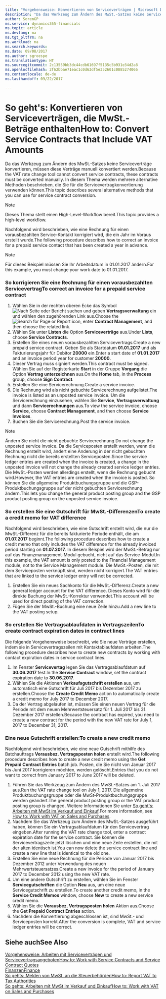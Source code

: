 ```yaml
---
title: "Vorgehensweise: Konvertieren von Serviceverträgen | Microsoft Docs"
description: "Da das Werkzeug zum Ändern des MwSt.-Satzes keine Serviceverträge konvertieren, müssen diese Verträge manuell konvertiert werden. In diesem Thema werden mehrere alternative Methoden beschrieben, die Sie für die Servicevertragkonvertierung verwenden können."
author: SorenGP
ms.service: dynamics365-financials
ms.topic: article
ms.devlang: na
ms.tgt_pltfrm: na
ms.workload: na
ms.search.keywords: 
ms.date: 09/08/2017
ms.author: sgroespe
ms.translationtype: HT
ms.sourcegitcommit: 2c13559bb3dc44cdb61697f5135c5b931e34d2a8
ms.openlocfilehash: 2f62bbae71eac1c0d63df5e352601c0885274066
ms.contentlocale: de-de
ms.lasthandoff: 09/22/2017

---
```

# <a name="how-to-convert-service-contracts-that-include-vat-amounts"></a><span data-ttu-id="301d7-104">So geht's: Konvertieren von Serviceverträgen, die MwSt.-Beträge enthalten</span><span class="sxs-lookup"><span data-stu-id="301d7-104">How to: Convert Service Contracts that Include VAT Amounts</span></span>
<span data-ttu-id="301d7-105">Da das Werkzeug zum Ändern des MwSt.-Satzes keine Serviceverträge konvertieren, müssen diese Verträge manuell konvertiert werden.</span><span class="sxs-lookup"><span data-stu-id="301d7-105">Because the VAT rate change tool cannot convert service contracts, these contracts must be converted manually.</span></span> <span data-ttu-id="301d7-106">In diesem Thema werden mehrere alternative Methoden beschrieben, die Sie für die Servicevertragkonvertierung verwenden können.</span><span class="sxs-lookup"><span data-stu-id="301d7-106">This topic describes several alternative methods that you can use for service contract conversion.</span></span>  

> [!NOTE]  
>  <span data-ttu-id="301d7-107">Dieses Thema stellt einen High-Level-Workflow bereit.</span><span class="sxs-lookup"><span data-stu-id="301d7-107">This topic provides a high-level workflow.</span></span>  

 <span data-ttu-id="301d7-108">Nachfolgend wird beschrieben, wie eine Rechnung für einen vorausbezahlten Service-Kontakt korrigiert wird, die ein Jahr im Voraus erstellt wurde.</span><span class="sxs-lookup"><span data-stu-id="301d7-108">The following procedure describes how to correct an invoice for a prepaid service contact that has been created a year in advance.</span></span>  

> [!NOTE]  
>  <span data-ttu-id="301d7-109">Für dieses Beispiel müssen Sie Ihr Arbeitsdatum in 01.01.2017 ändern.</span><span class="sxs-lookup"><span data-stu-id="301d7-109">For this example, you must change your work date to 01.01.2017.</span></span>  

### <a name="to-correct-an-invoice-for-a-prepaid-service-contract"></a><span data-ttu-id="301d7-110">So korrigieren Sie eine Rechnung für einen vorausbezahlten Servicevertrag</span><span class="sxs-lookup"><span data-stu-id="301d7-110">To correct an invoice for a prepaid service contract</span></span>  
1. <span data-ttu-id="301d7-111">Wählen Sie in der rechten oberen Ecke das Symbol ![Nach Seite oder Bericht suchen](media/ui-search/search_small.png "Nach Seite oder Bericht suchen") und geben **Vertragsverwaltung** ein und wählen den zugehörenden Link aus.</span><span class="sxs-lookup"><span data-stu-id="301d7-111">Choose the ![Search for Page or Report](media/ui-search/search_small.png "Search for Page or Report icon") icon, enter **Contract Management**, and then choose the related link.</span></span>  
2. <span data-ttu-id="301d7-112">Wählen Sie unter **Listen** die Option **Serviceverträge** aus.</span><span class="sxs-lookup"><span data-stu-id="301d7-112">Under **Lists**, choose **Service Contracts**.</span></span>  
3. <span data-ttu-id="301d7-113">Erstellen Sie eines neuen vorausbezahlten Servicevertrags.</span><span class="sxs-lookup"><span data-stu-id="301d7-113">Create a new prepaid service contract.</span></span> <span data-ttu-id="301d7-114">Geben Sie als Startdatum **01.01.2017** und als Fakturierungsjahr für Debitor **20000** ein.</span><span class="sxs-lookup"><span data-stu-id="301d7-114">Enter a start date of **01.01.2017** and an invoice period year for customer **20000**.</span></span>  
4. <span data-ttu-id="301d7-115">Dieser Vertrag muss signiert werden.</span><span class="sxs-lookup"><span data-stu-id="301d7-115">This contract must be signed.</span></span> <span data-ttu-id="301d7-116">Wählen Sie auf der Registerkarte **Start** in der Gruppe **Vorgang** die Option **Vertrag unterzeichnen** aus.</span><span class="sxs-lookup"><span data-stu-id="301d7-116">On the **Home** tab, in the **Process** group, choose **Sign Contract**.</span></span>  
5. <span data-ttu-id="301d7-117">Erstellen Sie eine Servicerechnung.</span><span class="sxs-lookup"><span data-stu-id="301d7-117">Create a service invoice.</span></span>
6. <span data-ttu-id="301d7-118">Die Rechnung wird als nicht gebuchte Servicerechnung aufgelistet.</span><span class="sxs-lookup"><span data-stu-id="301d7-118">The invoice is listed as an unposted service invoice.</span></span> <span data-ttu-id="301d7-119">Um die Servicerechnung einzusehen, wählen Sie **Service**, **Vertragsverwaltung** und dann **Servicerechnungen** aus.</span><span class="sxs-lookup"><span data-stu-id="301d7-119">To view the service invoice, choose **Service**, choose **Contract Management**, and then choose **Service Invoices**.</span></span>  
7. <span data-ttu-id="301d7-120">Buchen Sie die Servicerechnung.</span><span class="sxs-lookup"><span data-stu-id="301d7-120">Post the service invoice.</span></span>  

> [!NOTE]  
>  <span data-ttu-id="301d7-121">Ändern Sie nicht die nicht gebuchte Servicerechnung.</span><span class="sxs-lookup"><span data-stu-id="301d7-121">Do not change the unposted service invoice.</span></span> <span data-ttu-id="301d7-122">Da die Serviceposten erstellt werden, wenn die Rechnung erstellt wird, ändert eine Änderung in der nicht gebuchten Rechnung nicht die bereits erstellten Serviceposten.</span><span class="sxs-lookup"><span data-stu-id="301d7-122">Since the service ledger entries are created when the invoice is created, a change in the unposted invoice will not change the already created service ledger entries.</span></span> <span data-ttu-id="301d7-123">Die MwSt.-Posten werden allerdings erstellt, wenn die Rechnung gebucht wird.</span><span class="sxs-lookup"><span data-stu-id="301d7-123">However, the VAT entries are created when the invoice is posted.</span></span> <span data-ttu-id="301d7-124">So können Sie die allgemeine Produktbuchungsgruppe und die GSP-Produktbuchungsgruppe auf der nicht gebuchten Servicerechnung ändern.</span><span class="sxs-lookup"><span data-stu-id="301d7-124">This lets you change the general product posting group and the GSP product posting group on the unposted service invoice.</span></span>  

### <a name="to-create-a-credit-memo-for-vat-difference"></a><span data-ttu-id="301d7-125">So erstellen Sie eine Gutschrift für MwSt.-Differenzen</span><span class="sxs-lookup"><span data-stu-id="301d7-125">To create a credit memo for VAT difference</span></span>  
<span data-ttu-id="301d7-126">Nachfolgend wird beschrieben, wie eine Gutschrift erstellt wird, die nur die MwSt.-Differenz für die bereits fakturierte Periode enthält, die am **01.07.2017** beginnt.</span><span class="sxs-lookup"><span data-stu-id="301d7-126">The following procedure describes how to create a credit memo that only includes the VAT difference for the already invoiced period starting on **01.07.2017**.</span></span> <span data-ttu-id="301d7-127">In diesem Beispiel wird der MwSt.-Betrag nur auf das Finanzmanagement-Modul gebucht, nicht auf das Service-Modul.</span><span class="sxs-lookup"><span data-stu-id="301d7-127">In this example, the VAT amount is only posted to the Financial Management module, not to the Service Management module.</span></span> <span data-ttu-id="301d7-128">Die MwSt.-Posten, die mit dem Serviceposten verknüpft sind, werden nicht korrigiert.</span><span class="sxs-lookup"><span data-stu-id="301d7-128">The VAT entries that are linked to the service ledger entry will not be corrected.</span></span>  

1. <span data-ttu-id="301d7-129">Erstellen Sie ein neues Sachkonto für die MwSt.-Differenz.</span><span class="sxs-lookup"><span data-stu-id="301d7-129">Create a new general ledger account for the VAT difference.</span></span> <span data-ttu-id="301d7-130">Dieses Konto wird für die direkte Buchung der MwSt.-Korrektur verwendet.</span><span class="sxs-lookup"><span data-stu-id="301d7-130">This account will be used for direct posting of the VAT correction.</span></span>  
2. <span data-ttu-id="301d7-131">Fügen Sie der MwSt.-Buchung eine neue Zeile hinzu.</span><span class="sxs-lookup"><span data-stu-id="301d7-131">Add a new line to the VAT posting setup.</span></span>  

### <a name="to-create-contract-expiration-dates-in-contract-lines"></a><span data-ttu-id="301d7-132">So erstellen Sie Vertragsablaufdaten in Vertragszeilen</span><span class="sxs-lookup"><span data-stu-id="301d7-132">To create contract expiration dates in contract lines</span></span>  
<span data-ttu-id="301d7-133">Die folgende Vorgehensweise beschreibt, wie Sie neue Verträge erstellen, indem sie in Servicevertragszeilen mit Kontaktablaufdaten arbeiten.</span><span class="sxs-lookup"><span data-stu-id="301d7-133">The following procedure describes how to create new contracts by working with contact expiration dates in service contract lines.</span></span>  

1. <span data-ttu-id="301d7-134">Im Fenster **Servicevertag** legen Sie das Vertragsablaufdatum auf **30.06.2017** fest.</span><span class="sxs-lookup"><span data-stu-id="301d7-134">In the **Service Contract** window, set the contract expiration date to **30.06.2017**.</span></span>  
2. <span data-ttu-id="301d7-135">Wählen Sie die Aktionen **Verkaufsgutschrift erstellen** aus, um automatisch eine Gutschrift für Juli 2017 bis Dezember 2017 zu erstellen.</span><span class="sxs-lookup"><span data-stu-id="301d7-135">Choose the **Create Credit Memo** action to automatically create a credit memo for July 2017 to December 2017.</span></span>  
3. <span data-ttu-id="301d7-136">Da der Vertrag abgelaufen ist, müssen Sie einen neuen Vertrag für die Periode mit dem neuen Mehrwertsteuersatz für 1. Juli 2017 bis 31. Dezember 2017 erstellen.</span><span class="sxs-lookup"><span data-stu-id="301d7-136">Because the contract has expired, you need to create a new contract for the period with the new VAT rate for July 1, 2017 to December 31, 2017.</span></span>  

### <a name="to-create-a-new-credit-memo"></a><span data-ttu-id="301d7-137">Eine neue Gutschrift erstellen:</span><span class="sxs-lookup"><span data-stu-id="301d7-137">To create a new credit memo</span></span>  
<span data-ttu-id="301d7-138">Nachfolgend wird beschrieben, wie eine neue Gutschrift mithilfe des Batchauftrags **Vorausbez. Vertragsposten holen** erstellt wird.</span><span class="sxs-lookup"><span data-stu-id="301d7-138">The following procedure describes how to create a new credit memo using the **Get Prepaid Contract Entries** batch job.</span></span> <span data-ttu-id="301d7-139">Posten, die Sie nicht von Januar 2017 bis Juni 2017 korrigieren möchten, werden gelöscht.</span><span class="sxs-lookup"><span data-stu-id="301d7-139">Entries that you do not want to correct from January 2017 to June 2017 will be deleted.</span></span>  

1. <span data-ttu-id="301d7-140">Führen Sie das Werkzeug zum Ändern des MwSt.-Satzes am 1. Juli 2017 aus.</span><span class="sxs-lookup"><span data-stu-id="301d7-140">Run the VAT rate change tool on July 1, 2017.</span></span> <span data-ttu-id="301d7-141">Die allgemeine Produktbuchungsgruppe oder die MwSt-Produktbuchungsgruppe werden geändert.</span><span class="sxs-lookup"><span data-stu-id="301d7-141">The general product posting group or the VAT product posting group is changed.</span></span> <span data-ttu-id="301d7-142">Weitere Informationen Sie unter [So geht's: Arbeiten mit MwSt im Verkauf und Einkauf](finance-work-with-vat.md).</span><span class="sxs-lookup"><span data-stu-id="301d7-142">For more information, see [How to: Work with VAT on Sales and Purchases](finance-work-with-vat.md).</span></span>  
2. <span data-ttu-id="301d7-143">Nachdem Sie das Werkzeug zum Ändern des MwSt.-Satzes ausgeführt haben, können Sie ein Vertragsablaufdatum für den Servicevertrag eingeben.</span><span class="sxs-lookup"><span data-stu-id="301d7-143">After running the VAT rate change tool, enter a contract expiration date for the service contract.</span></span> <span data-ttu-id="301d7-144">Sie können die Servicevertragszeile jetzt löschen und eine neue Zeile erstellen, die mit der alten identisch ist.</span><span class="sxs-lookup"><span data-stu-id="301d7-144">You can now delete the service contract line and create a new line that is identical to the old one.</span></span>  
3. <span data-ttu-id="301d7-145">Erstellen Sie eine neue Rechnung für die Periode von Januar 2017 bis Dezember 2012 unter Verwendung des neuen Mehrwertsteuersatzes.</span><span class="sxs-lookup"><span data-stu-id="301d7-145">Create a new invoice for the period of January 2017 to December 2012 using the new VAT rate.</span></span>  
4. <span data-ttu-id="301d7-146">Um eine andere Gutschrift zu erstellen, wählen Sie im Fenster **Servicegutschriften** die Option **Neu** aus, um eine neue Servicegutschrift zu erstellen.</span><span class="sxs-lookup"><span data-stu-id="301d7-146">To create another credit memo, in the **Service Credit Memos** window, choose **New** to create a new service credit memo.</span></span>  
5. <span data-ttu-id="301d7-147">Wählen Sie die **Vorausbez. Vertragsposten holen** Aktion aus.</span><span class="sxs-lookup"><span data-stu-id="301d7-147">Choose the **Get Prepaid Contract Entries** action.</span></span>  
6. <span data-ttu-id="301d7-148">Nachdem die Konvertierung abgeschlossen ist, sind MwSt.- und Serviceposten korrekt.</span><span class="sxs-lookup"><span data-stu-id="301d7-148">After the conversion is complete, VAT and service ledger entries will be correct.</span></span>  

## <a name="see-also"></a><span data-ttu-id="301d7-149">Siehe auch</span><span class="sxs-lookup"><span data-stu-id="301d7-149">See Also</span></span>  
[<span data-ttu-id="301d7-150">Vorgehensweise: Arbeiten mit Serviceverträgen und Servicevertragsangeboten</span><span class="sxs-lookup"><span data-stu-id="301d7-150">How to: Work with Service Contracts and Service Contract Quotes</span></span>](service-how-to-create-service-contracts-and-service-contract-quotes.md)  
[<span data-ttu-id="301d7-151">Finanzen</span><span class="sxs-lookup"><span data-stu-id="301d7-151">Finance</span></span>](finance.md)  
[<span data-ttu-id="301d7-152">So gehts: Melden von MwSt. an die Steuerbehörden</span><span class="sxs-lookup"><span data-stu-id="301d7-152">How to: Report VAT to Tax Authorities</span></span>](finance-how-report-vat.md)  
[<span data-ttu-id="301d7-153">So gehts: Arbeiten mit MwSt im Verkauf und Einkauf</span><span class="sxs-lookup"><span data-stu-id="301d7-153">How to: Work with VAT on Sales and Purchases</span></span>](finance-work-with-vat.md)  

